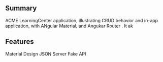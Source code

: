  ## Summary
 ACME LearningCenter application, illustrating CRUD behavior and in-app application, with ANgular Material, and Angukar Router . It ak
 
## Features

Material Design
JSON Server Fake API


